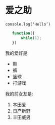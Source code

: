 # 爱之助

`console.log(‘Hello’)`

 ```javascript
    function({
        while(1);
    })
 ```

我的爱好是:

* 鞋
* 裤
* 篮球
* 打游戏

我的前女友是:
1. 本田爱
2. 日产新野
3. 丰田威男